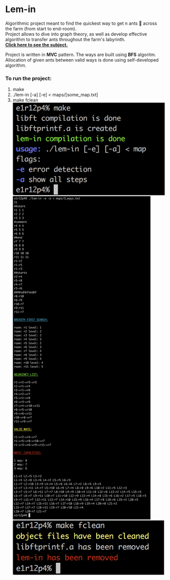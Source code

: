 # Lem-in

Algorithmic project meant to find the quickest way to get n ants 🐜 across the farm (from start to end-room).<br/>
Project allows to dive into graph theory,
as well as develop effective algorithm to transfer ants throughout the farm's labyrinth.<br/>
**[Click here to see the subject.](https://github.com/akorzhak/Lem-in/blob/master/lem-in.en.pdf)**

Project is written in **MVC** pattern. The ways are built using **BFS** algoritm.<br/>
Allocation of given ants between valid ways is done using self-developed algorithm.

### To run the project:
1. make<br/>
2. ./lem-in [-a] [-e] < maps/[some_map.txt]<br/>
3. make fclean<br/>
![Screenshot](https://github.com/akorzhak/Lem-in/blob/master/screens/Screen_1.png)
![Screenshot](https://github.com/akorzhak/Lem-in/blob/master/screens/Screen_2.png)
![Screenshot](https://github.com/akorzhak/Lem-in/blob/master/screens/Screen_9.png)
